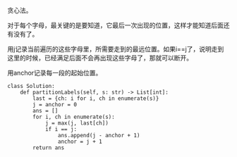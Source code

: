 贪心法。

对于每个字母，最关键的是要知道，它最后一次出现的位置，这样才能知道后面还有没有了。

用j记录当前遍历的这些字母里，所需要走到的最远位置。如果i==j了，说明走到这里的时候，已经满足后面不会再出现这些字母了，那就可以断开。

用anchor记录每一段的起始位置。
```
class Solution:
    def partitionLabels(self, s: str) -> List[int]:
        last = {ch: i for i, ch in enumerate(s)}
        j = anchor = 0
        ans = []
        for i, ch in enumerate(s):
            j = max(j, last[ch])
            if i == j:
                ans.append(j - anchor + 1)
                anchor = j + 1
        return ans
```
